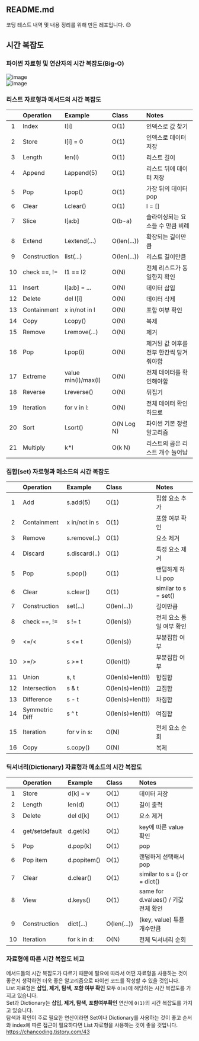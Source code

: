 ﻿## README.md
코딩 테스트 내역 및 내용 정리를 위해 만든 레포입니다. 😊  

## 시간 복잡도
### 파이썬 자료형 및 연산자의 시간 복잡도(Big-O)  
![image](https://user-images.githubusercontent.com/71251120/184471609-aeb62965-7157-4d13-bdc2-284517285920.png)  
![image](https://user-images.githubusercontent.com/71251120/184472847-7de5017d-dd70-4577-bee5-2304ac17c555.png)

### 리스트 자료형과 메서드의 시간 복잡도
||Operation|Example|Class|Notes|
|:---:|:---|:---|:---|:---|
|1 | Index        | l[i]                | O(1)        | 인덱스로 값 찾기 |
|2 | Store        | l[i] = 0            | O(1)        | 인덱스로 데이터 저장 |
|3 | Length       | len(l)              | O(1)        | 리스트 길이 |
|4 | Append       | l.append(5)         | O(1)        | 리스트 뒤에 데이터 저장 |
|5 | Pop          | l.pop()	            | O(1)        | 가장 뒤의 데이터 pop |
|6 | Clear        | l.clear()           | O(1)        | l = [] |
|7 | Slice        | l[a:b]	            | O(b-a)      | 슬라이싱되는 요소들 수 만큼 비례 |
|8 | Extend       | l.extend(...)     	| O(len(...)) |	확장되는 길이만큼 |
|9 | Construction | list(...)	          | O(len(...)) |	리스트 길이만큼 |
|10| check ==, != |l1 == l2	            | O(N)        | 전체 리스트가 동일한지 확인 |
|11| Insert       | l[a:b] = ...	      | O(N)        | 데이터 삽입 |
|12| Delete       | del l[i]            | O(N)        | 데이터 삭제 |
|13| Containment  | x in/not in l       | O(N)        | 포함 여부 확인 |
|14| Copy         | l.copy()            | O(N)        | 복제 |
|15| Remove       | l.remove(...)       | O(N)        | 제거 |
|16| Pop          | l.pop(i)            | O(N)        | 제거된 값 이후를 전부 한칸씩 당겨줘야함 |
|17| Extreme      | value	min(l)/max(l) | O(N)        | 전체 데이터를 확인해야함 |
|18| Reverse      | l.reverse()         | O(N)        | 뒤집기 |
|19| Iteration    | for v in l:         | O(N)        | 전체 데이터 확인하므로 |
|20| Sort         | l.sort()            | O(N Log N)  | 파이썬 기본 정렬 알고리즘 |
|21| Multiply     | k*l	                | O(k N)      | 리스트의 곱은 리스트 개수 늘어남 |

### 집합(set) 자료형과 메소드의 시간 복잡도
||Operation|Example|Class|Notes|
|:---:|:---|:---|:---|:---|
|1 | Add            | s.add(5)      | O(1)             | 집합 요소 추가 |
|2 | Containment    | x in/not in s | O(1)             | 포함 여부 확인 |
|3 | Remove         | s.remove(..)	| O(1)             | 요소 제거 |
|4 | Discard        | s.discard(..) | O(1)             | 특정 요소 제거 |
|5 | Pop            | s.pop()	      | O(1)             | 랜덤하게 하나 pop |
|6 | Clear          | s.clear()     | O(1)             | similar to s = set() |
|7 | Construction   | set(...)  	  | O(len(...))      | 길이만큼 |
|8 | check ==, !=   | s != t       	| O(len(s))        | 전체 요소 동일 여부 확인 |
|9 | <=/<           | s <= t	      | O(len(s))        | 부분집합 여부 |
|10| >=/>           | s >= t	      | O(len(t))        | 부분집합 여부 |
|11| Union          | s, t	        | O(len(s)+len(t)) | 합집합 |
|12| Intersection   | s & t         | O(len(s)+len(t)) | 교집합 |
|13| Difference     | s - t         | O(len(s)+len(t)) | 차집합 |
|14| Symmetric Diff | s ^ t         | O(len(s)+len(t)) | 여집합 |
|15| Iteration      | for v in s:   | O(N)             | 전체 요소 순회 |
|16| Copy           | s.copy()      | O(N)             | 복제 |

### 딕셔너리(Dictionary) 자료형과 메소드의 시간 복잡도
||Operation|Example|Class|Notes|
|:---:|:---|:---|:---|:---|
|1 | Store          | d[k] = v    | O(1)             | 데이터 저장 |
|2 | Length         | len(d)      | O(1)             | 길이 출력 |
|3 | Delete         | del d[k]	  | O(1)             | 요소 제거 |
|4 | get/setdefault | d.get(k)    | O(1)             | key에 따른 value 확인 |
|5 | Pop            | d.pop(k)	  | O(1)             | pop |
|6 | Pop item       | d.popitem() | O(1)             | 랜덤하게 선택해서 pop |
|7 | Clear          | d.clear()	  | O(1)             | similar to s = {} or = dict() |
|8 | View           | d.keys()    | O(1)             | same for d.values() / 키값 전체 확인 |
|9 | Construction   | dict(...)   | O(len(...))      | (key, value) 튜플 개수만큼 |
|10| Iteration      | for k in d:	| O(N)             | 전체 딕셔너리 순회 |


### 자료형에 따른 시간 복잡도 비교  
메서드들의 시간 복잡도가 다르기 때문에 필요에 따라서 어떤 자료형을 사용하는 것이 좋은지 생각하면 더욱 좋은 알고리즘으로 파이썬 코드를 작성할 수 있을 것입니다.  
List 자료형은 **삽입, 제거, 탐색, 포함 여부 확인** 모두 `O(n)`에 해당하는 시간 복잡도를 가지고 있습니다.  
Set과 Dictionary는 **삽입, 제거, 탐색, 포함여부확인** 연산에 `O(1)`의 시간 복잡도를 가지고 있습니다.  
탐색과 확인이 주로 필요한 연산이라면 Set이나 Dictionary를 사용하는 것이 좋고 순서와 index에 따른 접근이 필요하다면 List 자료형을 사용하는 것이 좋을 것입니다.  
https://chancoding.tistory.com/43
